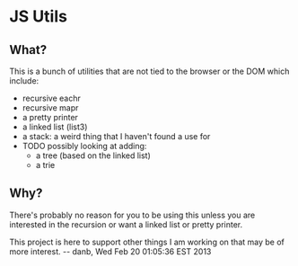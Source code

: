 JS Utils
========

What?
-----

This is a bunch of utilities that are not tied to the browser or the DOM which include:
* recursive eachr
* recursive mapr
* a pretty printer
* a linked list (list3)
* a stack: a weird thing that I haven't found a use for
* TODO possibly looking at adding:
    * a tree (based on the linked list)
    * a trie
    


Why?
----

There's probably no reason for you to be using this unless you are interested in the recursion or want a linked list or pretty printer.

This project is here to support other things I am working on that may be of more interest.
-- danb, Wed Feb 20 01:05:36 EST 2013

